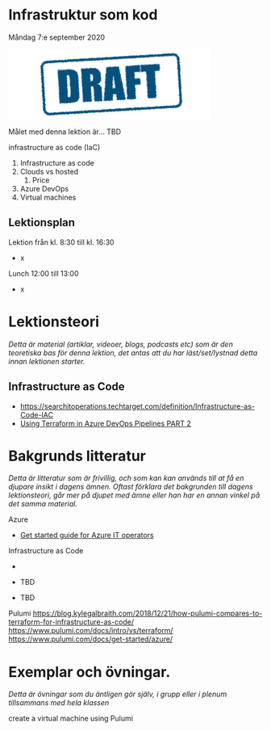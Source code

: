 # Infrastruktur som kod

Måndag 7:e september 2020

![Draft](/assets/images/draft.png)

Målet med denna lektion är... TBD

infrastructure as code (IaC)

1. Infrastructure as code
2. Clouds vs hosted
   1. Price
3. Azure DevOps
4. Virtual machines

## Lektionsplan
Lektion från kl. 8:30 till kl. 16:30

* x

Lunch 12:00 till 13:00

* x

# Lektionsteori
*Detta är material (artiklar, videoer, blogs, podcasts etc) som är den teoretiska bas för denna lektion, det antas att du har läst/set/lystnad detta innan lektionen starter.*

## Infrastructure as Code

* https://searchitoperations.techtarget.com/definition/Infrastructure-as-Code-IAC
* [Using Terraform in Azure DevOps Pipelines PART 2](https://www.youtube.com/watch?v=x631jUw1J04)

# Bakgrunds litteratur

*Detta är litteratur som är frivillig, och som kan kan används till at få en djupare insikt i dagens ämnen. Oftast förklara det bakgrunden till dagens lektionsteori, går mer på djupet med ämne eller han har en annan vinkel på det samma material.*

Azure

* [Get started guide for Azure IT operators](https://docsmsftpdfs.blob.core.windows.net/guides/azure/azure-ops-guide.pdf)

Infrastructure as Code

* 

* TBD
* TBD

Pulumi
https://blog.kylegalbraith.com/2018/12/21/how-pulumi-compares-to-terraform-for-infrastructure-as-code/
https://www.pulumi.com/docs/intro/vs/terraform/
https://www.pulumi.com/docs/get-started/azure/

# Exemplar och övningar. 

*Detta är övningar som du äntligen gör själv, i grupp eller i plenum tillsammans med hela klassen*

create a virtual machine using Pulumi